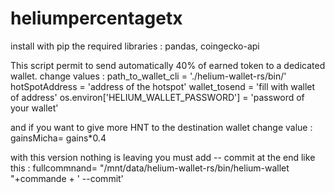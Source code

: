 # heliumpercentagetx

install with pip the required libraries : pandas, coingecko-api 

This script permit to send automatically 40% of earned token to a dedicated wallet.
change values : 
path_to_wallet_cli = './helium-wallet-rs/bin/'
hotSpotAddress = 'address of the hotspot'
wallet_tosend = 'fill with wallet of address'
os.environ['HELIUM_WALLET_PASSWORD'] = 'password of your wallet'

and if you want to give more HNT to the destination wallet change value : 
gainsMicha= gains*0.4

with this version nothing is leaving you must add -- commit at the end like this : 
fullcommnand= "/mnt/data/helium-wallet-rs/bin/helium-wallet "+commande + ' --commit'

